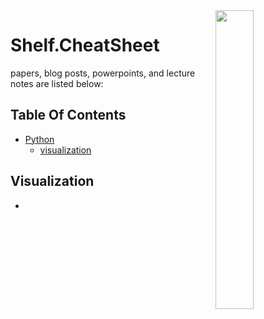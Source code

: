 <img src="https://github.com/IKJ1992/Shelf/blob/master/images/logo.PNG" width="35%" height="35%" align="right" />

# Shelf.CheatSheet 
papers, blog posts, powerpoints, and lecture notes are listed below:
## Table Of Contents
- [Python]()
  - [visualization](#visualization)


## Visualization
- 